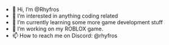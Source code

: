 - 👋 Hi, I’m @Rhyfros
- 👀 I’m interested in anything coding related
- 🌱 I’m currently learning some more game development stuff
- 💞️ I’m working on my ROBLOX game.
- 📫 How to reach me on Discord: @rhyfros

<!---
Rhyfros/Rhyfros is a ✨ special ✨ repository because its `README.md` (this file) appears on your GitHub profile.
You can click the Preview link to take a look at your changes.
--->
